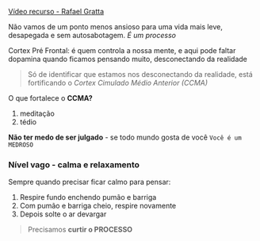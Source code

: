 [Vídeo recurso - Rafael Gratta](https://www.youtube.com/watch?v=UM9AL42Dvw4)

Não vamos de um ponto menos ansioso para uma vida mais leve, desapegada e sem autosabotagem. *É um processo*

Cortex Pré Frontal: é quem controla a nossa mente, e aqui pode faltar dopamina quando ficamos pensando muito, desconectando da realidade

> Só de identificar que estamos nos desconectando da realidade, está fortificando o *Cortex Cimulado Médio Anterior (CCMA)*

O que fortalece o **CCMA?**
1. meditação
2. tédio

**Não ter medo de ser julgado** - se todo mundo gosta de você `Você é um MEDROSO`

### Nível vago - calma e relaxamento
Sempre quando precisar ficar calmo para pensar:
1. Respire fundo enchendo pumão e barriga
2. Com pumão e barriga cheio, respire novamente
3. Depois solte o ar devargar

> Precisamos **curtir o PROCESSO**

